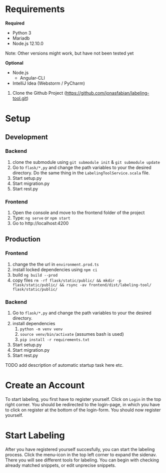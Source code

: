 # Requirements
**Required**
* Python 3
* Mariadb
* Node.js 12.10.0

Note: Other versions might work, but have not been tested yet

**Optional**
* Node.js
  * Angular-CLI
* IntelliJ Idea (Webstorm / PyCharm)

1. Clone the Github Project (https://github.com/jonasfabian/labeling-tool.git)

# Setup
## Development
### Backend
1. clone the submodule using `git submodule init` & `git submodule update` 
1. Go to `flask/*,py` and change the path variables to your the desired directory. Do the same thing in the `LabelingToolService.scala` file.
1. Start setup.py
1. Start migration.py
1. Start rest.py

### Frontend
1. Open the console and move to the frontend folder of the project
1. Type: `ng serve` or `npm start`
1. Go to http://localhost:4200

## Production
### Frontend
1. change the the url in `environment.prod.ts`
1. install locked dependencies using `npm ci`
1. build `ng build --prod`
1. copy files `rm -rf flask/static/public/ && mkdir -p flask/static/public/ && rsync -av frontend/dist/labeling-tool/ flask/static/public/`

### Backend

1. Go to `flask/*,py` and change the path variables to your the desired directory.
1. install dependencies 
   1. `python -m venv venv`
   1. `source venv/bin/activate` (assumes bash is used)
   1. `pip install -r requirements.txt`
1. Start setup.py
1. Start migration.py
1. Start rest.py

TODO add description of automatic startup task here etc.

# Create an Account
To start labeling, you first have to register yourself. Click on `Login` in the top right corner. You should be redirected to the login-page, in which you have to click on register at the bottom of the login-form. You should now register yourself.

# Start Labeling
After you have registered yourself succesfully, you can start the labeling process. Click the menu-icon in the top left corner to expand the sidenav. There you will see different tools for labeling. You can begin with checking already matched snippets, or edit unprecise snippets.
